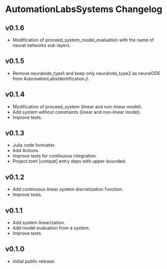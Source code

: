 # AutomationLabsSystems Changelog

## v0.1.6

* Modification of proceed_system_model_evaluation with the name of neural networks sub-layers.

## v0.1.5

* Remove neuralode_type1 and keep only neuralode_type2 as neuralODE from AutomationLabsIdentification.jl.

## v0.1.4

* Modification of proceed_system (linear and non-linear model). 
* Add system without constraints (linear and non-linear model). 
* Improve tests.

## v0.1.3

* Julia code formatter.
* Add Actions.
* Improve tests for continuous integration.
* Project.toml [compat] entry deps with upper-bounded.

## v0.1.2

* Add continuous linear system discretization function.
* Improve tests.

## v0.1.1

* Add system linearization.
* Add model evaluation from a system.
* Improve tests.
## v0.1.0

* Initial public release.
